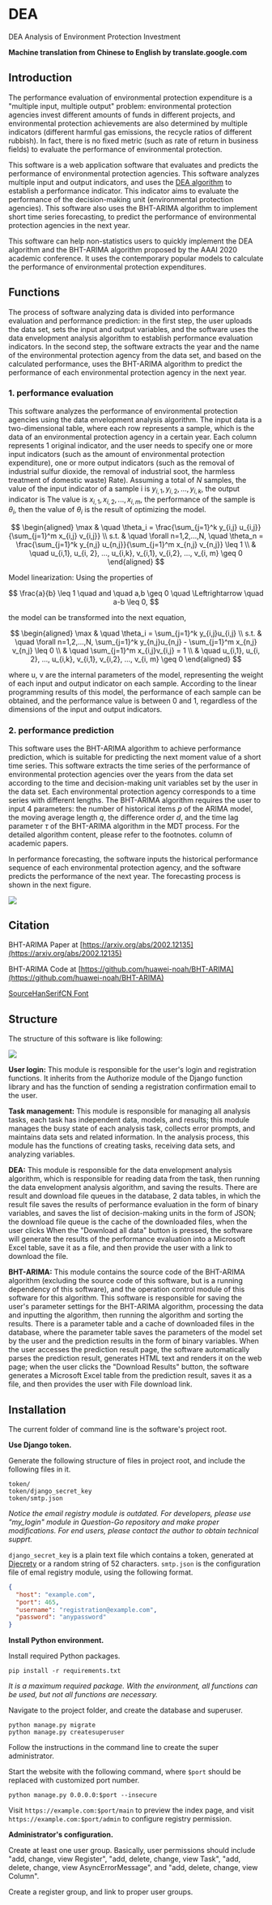 # DEA
 DEA Analysis of Environment Protection Investment

 **Machine translation from Chinese to English by translate.google.com**

## Introduction

The performance evaluation of environmental protection expenditure is a "multiple input, multiple output" problem: environmental protection agencies invest different amounts of funds in different projects, and environmental protection achievements are also determined by multiple indicators (different harmful gas emissions, the recycle ratios of different rubbish). In fact, there is no fixed metric (such as rate of return in business fields) to evaluate the performance of environmental protection.

This software is a web application software that evaluates and predicts the 
performance of environmental protection agencies. This software analyzes multiple input and output indicators, and uses the [DEA algorithm](https://en.wikipedia.org/wiki/Data_envelopment_analysis) to establish a performance indicator. This indicator aims to evaluate the performance of the decision-making unit (environmental protection agencies). This software also uses the BHT-ARIMA algorithm to implement short time series forecasting, to predict the performance of environmental protection agencies in the next year.

This software can help non-statistics users to quickly implement the DEA algorithm and the BHT-ARIMA algorithm proposed by the AAAI 2020 academic conference. It uses the contemporary popular models to calculate the performance of environmental protection expenditures.

## Functions

The process of software analyzing data is divided into performance evaluation and performance prediction: in the first step, the user uploads the data set, sets the input and output variables, and the software uses the data envelopment analysis algorithm to establish performance evaluation indicators. In the second step, the software extracts the year and the name of the environmental protection agency from the data set, and based on the calculated performance, uses the BHT-ARIMA algorithm to predict the performance of each environmental protection agency in the next year.

### 1.  performance evaluation

This software analyzes the performance of environmental protection agencies using the data envelopment analysis algorithm. The input data is a two-dimensional table, where each row represents a sample, which is the data of an environmental protection agency in a certain year. Each column represents 1 original indicator, and the user needs to specify one or more input indicators (such as the amount of environmental protection expenditure), one or more output indicators (such as the removal of industrial sulfur dioxide, the removal of industrial soot, the harmless treatment of domestic waste) Rate). Assuming a total of $N$ samples, the value of the input indicator of a sample i is $y_{i,1},y_{i,2},...,y_{i,k}$, the output indicator is The value is $x_{i,1},x_{i,2},...,x_{i,m}$, the performance of the sample is $θ_i$, then the value of $θ_i$ is the result of optimizing the model.

$$
\begin{aligned}
\max & \quad \theta_i = \frac{\sum_{j=1}^k y_{i,j} u_{i,j}}{\sum_{j=1}^m x_{i,j} v_{i,j}} \\
s.t. & \quad \forall n=1,2,...,N, \quad \theta_n = \frac{\sum_{j=1}^k y_{n,j} u_{n,j}}{\sum_{j=1}^m x_{n,j} v_{n,j}} \leq 1 \\
& \quad u_{i,1}, u_{i, 2}, ..., u_{i,k}, v_{i,1}, v_{i,2}, ..., v_{i, m} \geq 0
\end{aligned}
$$

Model linearization: Using the properties of 

$$
\frac{a}{b} \leq 1 \quad and \quad a,b \geq 0 \quad \Leftrightarrow \quad a-b \leq 0,
$$

the model can be transformed into the next equation,

$$
\begin{aligned}
\max & \quad \theta_i = \sum_{j=1}^k y_{i,j}u_{i,j} \\
s.t. & \quad \forall n=1,2,...,N, \sum_{j=1}^k y_{n,j}u_{n,j} - \sum_{j=1}^m x_{n,j} v_{n,j} \leq 0 \\
& \quad \sum_{j=1}^m x_{i,j}v_{i,j} = 1 \\
& \quad u_{i,1}, u_{i, 2}, ..., u_{i,k}, v_{i,1}, v_{i,2}, ..., v_{i, m} \geq 0
\end{aligned}
$$

where u, v are the internal parameters of the model, representing the weight of each input and output indicator on each sample. According to the linear programming results of this model, the performance of each sample can be obtained, and the performance value is between 0 and 1, regardless of the dimensions of the input and output indicators.

### 2. performance prediction

This software uses the BHT-ARIMA algorithm to achieve performance prediction, which is suitable for predicting the next moment value of a short time series. This software extracts the time series of the performance of environmental protection agencies over the years from the data set according to the time and decision-making unit variables set by the user in the data set. Each environmental protection agency corresponds to a time series with different lengths. The BHT-ARIMA algorithm requires the user to input 4 parameters: the number of historical items $p$ of the ARIMA model, the moving average length $q$, the difference order $d$, and the time lag parameter $τ$ of the BHT-ARIMA algorithm in the MDT process. For the detailed algorithm content, please refer to the footnotes. column of academic papers.

In performance forecasting, the software inputs the historical performance sequence of each environmental protection agency, and the software predicts the performance of the next year. The forecasting process is shown in the next figure.

![](doc/20220115200854.png)

## Citation

BHT-ARIMA Paper at [https://arxiv.org/abs/2002.12135](https://arxiv.org/abs/2002.12135)

BHT-ARIMA Code at [https://github.com/huawei-noah/BHT-ARIMA](https://github.com/huawei-noah/BHT-ARIMA)

[SourceHanSerifCN Font](https://github.com/wordshub/free-font#%E6%80%9D%E6%BA%90%E5%AE%8B%E4%BD%93)

## Structure

The structure of this software is like following:

![](doc/Performance-Evaluation.png)

**User login:** This module is responsible for the user's login and registration functions. It inherits from the Authorize module of the Django function library and has the function of sending a registration confirmation email to the user.

**Task management:** This module is responsible for managing all analysis tasks, each task has independent data, models, and results; this module manages the busy state of each analysis task, collects error prompts, and maintains data sets and related information. In the analysis process, this module has the functions of creating tasks, receiving data sets, and analyzing variables.

**DEA:** This module is responsible for the data envelopment analysis algorithm, which is responsible for reading data from the task, then running the data envelopment analysis algorithm, and saving the results. There are result and download file queues in the database, 2 data tables, in which the result file saves the results of performance evaluation in the form of binary variables, and saves the list of decision-making units in the form of JSON; the download file queue is the cache of the downloaded files, when the user clicks When the "Download all data" button is pressed, the software will generate the results of the performance evaluation into a Microsoft Excel table, save it as a file, and then provide the user with a link to download the file.

**BHT-ARIMA:** This module contains the source code of the BHT-ARIMA algorithm (excluding the source code of this software, but is a running dependency of this software), and the operation control module of this software for this algorithm. This software is responsible for saving the user's parameter settings for the BHT-ARIMA algorithm, processing the data and inputting the algorithm, then running the algorithm and sorting the results. There is a parameter table and a cache of downloaded files in the database, where the parameter table saves the parameters of the model set by the user and the prediction results in the form of binary variables. When the user accesses the prediction result page, the software automatically parses the prediction result, generates HTML text and renders it on the web page; when the user clicks the "Download Results" button, the software generates a Microsoft Excel table from the prediction result, saves it as a file, and then provides the user with File download link.

## Installation

The current folder of command line is the software's project root.

**Use Django token.**

Generate the following structure of files in project root, and include the following files in it.

```
token/
token/django_secret_key
token/smtp.json
```

*Notice the email registry module is outdated. For developers, please use "my_login" module in Question-Go repository and make proper modifications. For end users, please contact the author to obtain technical supprt.*

`django_secret_key` is a plain text file which contains a token, generated at [Djecrety](https://djecrety.ir/) or a random string of 52 characters. `smtp.json` is the configuration file of emal registry module, using the following format.

```json
{
  "host": "example.com",
  "port": 465,
  "username": "registration@example.com",
  "password": "anypassword"
}
```

**Install Python environment.**

Install required Python packages.

```
pip install -r requirements.txt
```

*It is a maximum required package. With the environment, all functions can be used, but not all functions are necessary.*

Navigate to the project folder, and create the database and superuser.

```
python manage.py migrate
python manage.py createsuperuser
```

Follow the instructions in the command line to create the super administrator.

Start the website with the following command, where `$port` should be replaced with customized port number.

```
python manage.py 0.0.0.0:$port --insecure
```

Visit `https://example.com:$port/main` to preview the index page, and visit `https://example.com:$port/admin` to configure registry permission.

**Administrator's configuration.**

Create at least one user group. Basically, user permissions should include "add, change, view Register", "add, delete, change, view Task", "add, delete, change, view AsyncErrorMessage", and   "add, delete, change, view Column".

Create a register group, and link to proper user groups.
